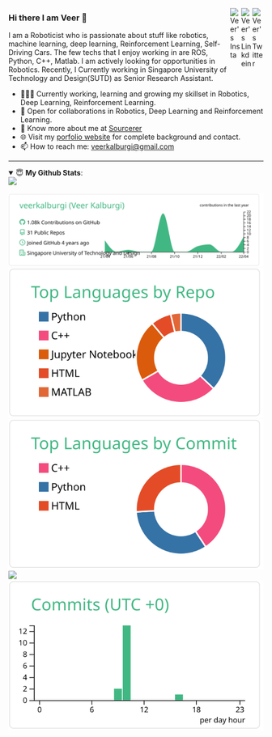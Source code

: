 <a href="https://twitter.com/Veerkalburgi" target="_blank" rel="nofollow"><img align="right" alt="Veer's Twitter" width="22px" src="https://cdn.jsdelivr.net/npm/simple-icons@v3/icons/twitter.svg" /></a><a href="https://www.linkedin.com/in/veer-kalburgi-a2100550/" target="_blank" rel="nofollow"><img align="right" alt="Veer's Linkdein" width="22px" src="https://cdn.jsdelivr.net/npm/simple-icons@v3/icons/linkedin.svg" /></a><a href="https://www.instagram.com/kalburgiveer" target="_blank" rel="nofollow"><img align="right" alt="Veer's Insta" width="22px" src="https://cdn.jsdelivr.net/npm/simple-icons@v3/icons/instagram.svg" /></a>

### Hi there I am Veer 👋

I am a Roboticist who is passionate about stuff like robotics, machine learning, deep learning, Reinforcement Learning, Self-Driving Cars. The few techs that I enjoy working in are ROS, Python, C++, Matlab. I am actively looking for opportunities in Robotics. Recently, I Currently working in Singapore University of Technology and Design(SUTD) as Senior Research Assistant.

- 👨🏽‍💻 Currently working, learning and growing my skillset in Robotics, Deep Learning, Reinforcement Learning.
- 🤝 Open for collaborations in Robotics, Deep Learning and Reinforcement Learning.
- 👨 Know more about me at [Sourcerer](https://sourcerer.io/veerkalburgi) 
- 🌐 Visit my [porfolio website](https://veerkalburgi.github.io/) for complete background and contact.
- 📫 How to reach me: veerkalburgi@gmail.com
<!--
- 👋 My personal [blog site](https://pr2tik1.github.io/blog/)
-->
---
<details open>
 <summary> 😇 <b>My Github Stats</b>: </summary>
 
 <a>
  <img src = "https://github-readme-stats.vercel.app/api?username=veerkalburgi&show_icons=true&theme=tokyonight&line_height=27& float:left">
</a>

 
[![](https://raw.githubusercontent.com/veerkalburgi/veerkalburgi/main/profile-summary-card-output/vue/0-profile-details.svg)](https://github.com/vn7n24fzkq/github-profile-summary-cards)
[![](https://raw.githubusercontent.com/veerkalburgi/veerkalburgi/main/profile-summary-card-output/vue/1-repos-per-language.svg)](https://github.com/vn7n24fzkq/github-profile-summary-cards) 
 [![](https://raw.githubusercontent.com/veerkalburgi/veerkalburgi/main/profile-summary-card-output/vue/2-most-commit-language.svg)](https://github.com/vn7n24fzkq/github-profile-summary-cards)
<img src = "https://github-readme-stats.vercel.app/api?username=veerkalburgi&show_icons=true&theme=vue&line_height=27& float:left">
</a>
 [![](https://raw.githubusercontent.com/veerkalburgi/veerkalburgi/main/profile-summary-card-output/vue/4-productive-time.svg)](https://github.com/vn7n24fzkq/github-profile-summary-cards) 

<!--br>
<p align = "center">
  <img src = "https://github-readme-stats.vercel.app/api?username=veerkalburgi&show_icons=true&theme=tokyonight&line_height=27& float:left">
  
  <img src = "https://github-readme-stats.vercel.app/api/top-langs/?username=veerkalburgi&langs_count=8&theme=tokyonight&line_height=27& float:left">
  <br-->
  <!--img src = "https://github-readme-stats.vercel.app/api/top-langs/?username=veerkalburgi&layout=compact&theme=tokyonight&line_height=27& float:left">
</p-->
</details>












<!--
**veerkalburgi/veerkalburgi** is a ✨ _special_ ✨ repository because its `README.md` (this file) appears on your GitHub profile.

Here are some ideas to get you started:

- 🔭 I’m currently working on ...
- 🌱 I’m currently learning ...
- 👯 I’m looking to collaborate on ...
- 🤔 I’m looking for help with ...
- 💬 Ask me about ...
- 📫 How to reach me: ...
- 😄 Pronouns: ...
- ⚡ Fun fact: ...
-->
